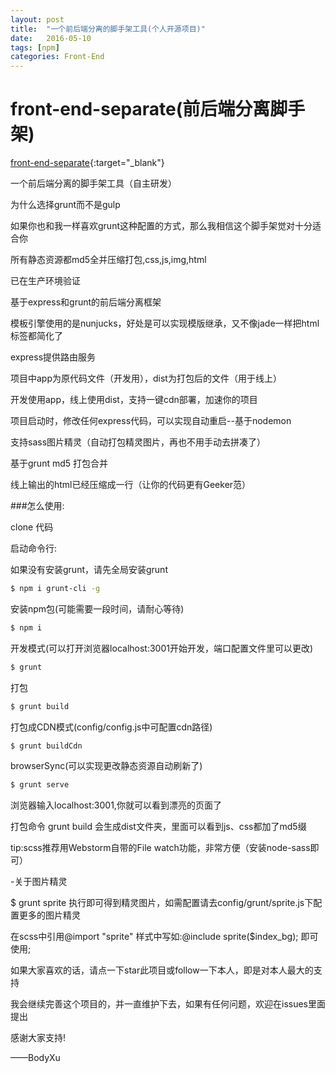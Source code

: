 ```yaml
---
layout: post
title:  "一个前后端分离的脚手架工具(个人开源项目)"
date:   2016-05-10
tags: [npm]
categories: Front-End
---
```


# front-end-separate(前后端分离脚手架)

[front-end-separate](https://github.com/az8321550/front-end-separate){:target="_blank"}

一个前后端分离的脚手架工具（自主研发）

为什么选择grunt而不是gulp

如果你也和我一样喜欢grunt这种配置的方式，那么我相信这个脚手架觉对十分适合你

所有静态资源都md5全并压缩打包,css,js,img,html

已在生产环境验证

基于express和grunt的前后端分离框架

模板引擎使用的是nunjucks，好处是可以实现模版继承，又不像jade一样把html标签都简化了

express提供路由服务

项目中app为原代码文件（开发用），dist为打包后的文件（用于线上）

开发使用app，线上使用dist，支持一键cdn部署，加速你的项目

项目启动时，修改任何express代码，可以实现自动重启--基于nodemon

支持sass图片精灵（自动打包精灵图片，再也不用手动去拼凑了）

基于grunt md5 打包合并

线上输出的html已经压缩成一行（让你的代码更有Geeker范）

###怎么使用:

clone 代码

启动命令行:

如果没有安装grunt，请先全局安装grunt
```bash
$ npm i grunt-cli -g
```
安装npm包(可能需要一段时间，请耐心等待)

```bash
$ npm i
```

开发模式(可以打开浏览器localhost:3001开始开发，端口配置文件里可以更改)

```bash
$ grunt
```

打包

```bash
$ grunt build
```
打包成CDN模式(config/config.js中可配置cdn路径)

```bash
$ grunt buildCdn
```

browserSync(可以实现更改静态资源自动刷新了)

```bash
$ grunt serve
```

浏览器输入localhost:3001,你就可以看到漂亮的页面了

打包命令 grunt build  会生成dist文件夹，里面可以看到js、css都加了md5缀

tip:scss推荐用Webstorm自带的File watch功能，非常方便（安装node-sass即可）

-关于图片精灵

$ grunt sprite 执行即可得到精灵图片，如需配置请去config/grunt/sprite.js下配置更多的图片精灵

在scss中引用@import "sprite" 样式中写如:@include sprite($index_bg); 即可使用;

如果大家喜欢的话，请点一下star此项目或follow一下本人，即是对本人最大的支持

我会继续完善这个项目的，并一直维护下去，如果有任何问题，欢迎在issues里面提出

感谢大家支持!

——BodyXu
